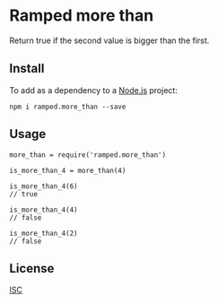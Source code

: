 # Ramped more than

Return true if the second value is bigger than the first.


## Install

To add as a dependency to a [Node.js](https://nodejs.org/en/) project:

	npm i ramped.more_than --save


## Usage

	more_than = require('ramped.more_than')

	is_more_than_4 = more_than(4)

	is_more_than_4(6)
	// true

	is_more_than_4(4)
	// false

	is_more_than_4(2)
	// false


## License

[ISC](https://github.com/MattMS/ramped.js/blob/master/LICENSE)
